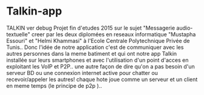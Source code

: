 # Talkin-app

TALKIN ver debug
Projet fin d'etudes 2015 sur le sujet "Messagerie audio-textuelle" creer par les deux diplomées en reseaux informatique "Mustapha Essouri" et "Helmi Khammasi" à l'Ecole Centrale Polytechnique Privée de Tunis.. 
Donc l'idée de notre application c'est de communiquer avec les autres personnes dans la meme batiment et qui ont notre app Talkin installée sur leurs smartphones et avec l'utilisation d'un point d'acces en exploitant les VoIP et P2P..
une autre façon de dire qu'on a pas besoin d'un serveur BD ou une connexion internet active pour chatter ou recevoir/appeler les autres! chaque hote joue comme un serveur et un client en meme temps (le principe de p2p )..

